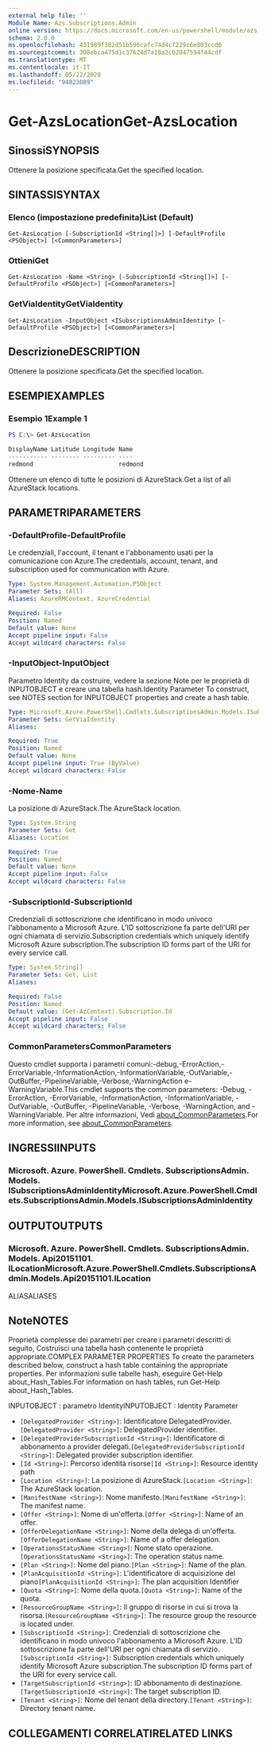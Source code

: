 ```yaml
---
external help file: ''
Module Name: Azs.Subscriptions.Admin
online version: https://docs.microsoft.com/en-us/powershell/module/azs.subscriptions.admin/get-azslocation
schema: 2.0.0
ms.openlocfilehash: 431989f382d51b596cafc74d4cf229c6e803ccd6
ms.sourcegitcommit: 308ebca475d1c37624d7a10a2c02047594f44cdf
ms.translationtype: MT
ms.contentlocale: it-IT
ms.lasthandoff: 05/22/2020
ms.locfileid: "94023089"
---
```

# <span data-ttu-id="604ce-101">Get-AzsLocation</span><span class="sxs-lookup"><span data-stu-id="604ce-101">Get-AzsLocation</span></span>

## <span data-ttu-id="604ce-102">Sinossi</span><span class="sxs-lookup"><span data-stu-id="604ce-102">SYNOPSIS</span></span>
<span data-ttu-id="604ce-103">Ottenere la posizione specificata.</span><span class="sxs-lookup"><span data-stu-id="604ce-103">Get the specified location.</span></span>

## <span data-ttu-id="604ce-104">SINTASSI</span><span class="sxs-lookup"><span data-stu-id="604ce-104">SYNTAX</span></span>

### <span data-ttu-id="604ce-105">Elenco (impostazione predefinita)</span><span class="sxs-lookup"><span data-stu-id="604ce-105">List (Default)</span></span>
```
Get-AzsLocation [-SubscriptionId <String[]>] [-DefaultProfile <PSObject>] [<CommonParameters>]
```

### <span data-ttu-id="604ce-106">Ottieni</span><span class="sxs-lookup"><span data-stu-id="604ce-106">Get</span></span>
```
Get-AzsLocation -Name <String> [-SubscriptionId <String[]>] [-DefaultProfile <PSObject>] [<CommonParameters>]
```

### <span data-ttu-id="604ce-107">GetViaIdentity</span><span class="sxs-lookup"><span data-stu-id="604ce-107">GetViaIdentity</span></span>
```
Get-AzsLocation -InputObject <ISubscriptionsAdminIdentity> [-DefaultProfile <PSObject>] [<CommonParameters>]
```

## <span data-ttu-id="604ce-108">Descrizione</span><span class="sxs-lookup"><span data-stu-id="604ce-108">DESCRIPTION</span></span>
<span data-ttu-id="604ce-109">Ottenere la posizione specificata.</span><span class="sxs-lookup"><span data-stu-id="604ce-109">Get the specified location.</span></span>

## <span data-ttu-id="604ce-110">ESEMPI</span><span class="sxs-lookup"><span data-stu-id="604ce-110">EXAMPLES</span></span>

### <span data-ttu-id="604ce-111">Esempio 1</span><span class="sxs-lookup"><span data-stu-id="604ce-111">Example 1</span></span>
```powershell
PS C:\> Get-AzsLocation

DisplayName Latitude Longitude Name   
----------- -------- --------- ----   
redmond                        redmond
```

<span data-ttu-id="604ce-112">Ottenere un elenco di tutte le posizioni di AzureStack.</span><span class="sxs-lookup"><span data-stu-id="604ce-112">Get a list of all AzureStack locations.</span></span>

## <span data-ttu-id="604ce-113">PARAMETRI</span><span class="sxs-lookup"><span data-stu-id="604ce-113">PARAMETERS</span></span>

### <span data-ttu-id="604ce-114">-DefaultProfile</span><span class="sxs-lookup"><span data-stu-id="604ce-114">-DefaultProfile</span></span>
<span data-ttu-id="604ce-115">Le credenziali, l'account, il tenant e l'abbonamento usati per la comunicazione con Azure.</span><span class="sxs-lookup"><span data-stu-id="604ce-115">The credentials, account, tenant, and subscription used for communication with Azure.</span></span>

```yaml
Type: System.Management.Automation.PSObject
Parameter Sets: (All)
Aliases: AzureRMContext, AzureCredential

Required: False
Position: Named
Default value: None
Accept pipeline input: False
Accept wildcard characters: False

```

### <span data-ttu-id="604ce-116">-InputObject</span><span class="sxs-lookup"><span data-stu-id="604ce-116">-InputObject</span></span>
<span data-ttu-id="604ce-117">Parametro Identity da costruire, vedere la sezione Note per le proprietà di INPUTOBJECT e creare una tabella hash.</span><span class="sxs-lookup"><span data-stu-id="604ce-117">Identity Parameter To construct, see NOTES section for INPUTOBJECT properties and create a hash table.</span></span>

```yaml
Type: Microsoft.Azure.PowerShell.Cmdlets.SubscriptionsAdmin.Models.ISubscriptionsAdminIdentity
Parameter Sets: GetViaIdentity
Aliases:

Required: True
Position: Named
Default value: None
Accept pipeline input: True (ByValue)
Accept wildcard characters: False

```

### <span data-ttu-id="604ce-118">-Nome</span><span class="sxs-lookup"><span data-stu-id="604ce-118">-Name</span></span>
<span data-ttu-id="604ce-119">La posizione di AzureStack.</span><span class="sxs-lookup"><span data-stu-id="604ce-119">The AzureStack location.</span></span>

```yaml
Type: System.String
Parameter Sets: Get
Aliases: Location

Required: True
Position: Named
Default value: None
Accept pipeline input: False
Accept wildcard characters: False

```

### <span data-ttu-id="604ce-120">-SubscriptionId</span><span class="sxs-lookup"><span data-stu-id="604ce-120">-SubscriptionId</span></span>
<span data-ttu-id="604ce-121">Credenziali di sottoscrizione che identificano in modo univoco l'abbonamento a Microsoft Azure. L'ID sottoscrizione fa parte dell'URI per ogni chiamata di servizio.</span><span class="sxs-lookup"><span data-stu-id="604ce-121">Subscription credentials which uniquely identify Microsoft Azure subscription.The subscription ID forms part of the URI for every service call.</span></span>

```yaml
Type: System.String[]
Parameter Sets: Get, List
Aliases:

Required: False
Position: Named
Default value: (Get-AzContext).Subscription.Id
Accept pipeline input: False
Accept wildcard characters: False

```

### <span data-ttu-id="604ce-122">CommonParameters</span><span class="sxs-lookup"><span data-stu-id="604ce-122">CommonParameters</span></span>
<span data-ttu-id="604ce-123">Questo cmdlet supporta i parametri comuni:-debug,-ErrorAction,-ErrorVariable,-InformationAction,-InformationVariable,-OutVariable,-OutBuffer,-PipelineVariable,-Verbose,-WarningAction e-WarningVariable.</span><span class="sxs-lookup"><span data-stu-id="604ce-123">This cmdlet supports the common parameters: -Debug, -ErrorAction, -ErrorVariable, -InformationAction, -InformationVariable, -OutVariable, -OutBuffer, -PipelineVariable, -Verbose, -WarningAction, and -WarningVariable.</span></span> <span data-ttu-id="604ce-124">Per altre informazioni, Vedi [about_CommonParameters](http://go.microsoft.com/fwlink/?LinkID=113216).</span><span class="sxs-lookup"><span data-stu-id="604ce-124">For more information, see [about_CommonParameters](http://go.microsoft.com/fwlink/?LinkID=113216).</span></span>

## <span data-ttu-id="604ce-125">INGRESSI</span><span class="sxs-lookup"><span data-stu-id="604ce-125">INPUTS</span></span>

### <span data-ttu-id="604ce-126">Microsoft. Azure. PowerShell. Cmdlets. SubscriptionsAdmin. Models. ISubscriptionsAdminIdentity</span><span class="sxs-lookup"><span data-stu-id="604ce-126">Microsoft.Azure.PowerShell.Cmdlets.SubscriptionsAdmin.Models.ISubscriptionsAdminIdentity</span></span>

## <span data-ttu-id="604ce-127">OUTPUT</span><span class="sxs-lookup"><span data-stu-id="604ce-127">OUTPUTS</span></span>

### <span data-ttu-id="604ce-128">Microsoft. Azure. PowerShell. Cmdlets. SubscriptionsAdmin. Models. Api20151101. ILocation</span><span class="sxs-lookup"><span data-stu-id="604ce-128">Microsoft.Azure.PowerShell.Cmdlets.SubscriptionsAdmin.Models.Api20151101.ILocation</span></span>

<span data-ttu-id="604ce-129">ALIAS</span><span class="sxs-lookup"><span data-stu-id="604ce-129">ALIASES</span></span>

## <span data-ttu-id="604ce-130">Note</span><span class="sxs-lookup"><span data-stu-id="604ce-130">NOTES</span></span>

<span data-ttu-id="604ce-131">Proprietà complesse dei parametri per creare i parametri descritti di seguito, Costruisci una tabella hash contenente le proprietà appropriate.</span><span class="sxs-lookup"><span data-stu-id="604ce-131">COMPLEX PARAMETER PROPERTIES To create the parameters described below, construct a hash table containing the appropriate properties.</span></span> <span data-ttu-id="604ce-132">Per informazioni sulle tabelle hash, eseguire Get-Help about_Hash_Tables.</span><span class="sxs-lookup"><span data-stu-id="604ce-132">For information on hash tables, run Get-Help about_Hash_Tables.</span></span>

<span data-ttu-id="604ce-133">INPUTOBJECT <ISubscriptionsAdminIdentity> : parametro Identity</span><span class="sxs-lookup"><span data-stu-id="604ce-133">INPUTOBJECT <ISubscriptionsAdminIdentity>: Identity Parameter</span></span>
  - <span data-ttu-id="604ce-134">`[DelegatedProvider <String>]`: Identificatore DelegatedProvider.</span><span class="sxs-lookup"><span data-stu-id="604ce-134">`[DelegatedProvider <String>]`: DelegatedProvider identifier.</span></span>
  - <span data-ttu-id="604ce-135">`[DelegatedProviderSubscriptionId <String>]`: Identificatore di abbonamento a provider delegati.</span><span class="sxs-lookup"><span data-stu-id="604ce-135">`[DelegatedProviderSubscriptionId <String>]`: Delegated provider subscription identifier.</span></span>
  - <span data-ttu-id="604ce-136">`[Id <String>]`: Percorso identità risorse</span><span class="sxs-lookup"><span data-stu-id="604ce-136">`[Id <String>]`: Resource identity path</span></span>
  - <span data-ttu-id="604ce-137">`[Location <String>]`: La posizione di AzureStack.</span><span class="sxs-lookup"><span data-stu-id="604ce-137">`[Location <String>]`: The AzureStack location.</span></span>
  - <span data-ttu-id="604ce-138">`[ManifestName <String>]`: Nome manifesto.</span><span class="sxs-lookup"><span data-stu-id="604ce-138">`[ManifestName <String>]`: The manifest name.</span></span>
  - <span data-ttu-id="604ce-139">`[Offer <String>]`: Nome di un'offerta.</span><span class="sxs-lookup"><span data-stu-id="604ce-139">`[Offer <String>]`: Name of an offer.</span></span>
  - <span data-ttu-id="604ce-140">`[OfferDelegationName <String>]`: Nome della delega di un'offerta.</span><span class="sxs-lookup"><span data-stu-id="604ce-140">`[OfferDelegationName <String>]`: Name of a offer delegation.</span></span>
  - <span data-ttu-id="604ce-141">`[OperationsStatusName <String>]`: Nome stato operazione.</span><span class="sxs-lookup"><span data-stu-id="604ce-141">`[OperationsStatusName <String>]`: The operation status name.</span></span>
  - <span data-ttu-id="604ce-142">`[Plan <String>]`: Nome del piano.</span><span class="sxs-lookup"><span data-stu-id="604ce-142">`[Plan <String>]`: Name of the plan.</span></span>
  - <span data-ttu-id="604ce-143">`[PlanAcquisitionId <String>]`: L'identificatore di acquisizione del piano</span><span class="sxs-lookup"><span data-stu-id="604ce-143">`[PlanAcquisitionId <String>]`: The plan acquisition Identifier</span></span>
  - <span data-ttu-id="604ce-144">`[Quota <String>]`: Nome della quota.</span><span class="sxs-lookup"><span data-stu-id="604ce-144">`[Quota <String>]`: Name of the quota.</span></span>
  - <span data-ttu-id="604ce-145">`[ResourceGroupName <String>]`: Il gruppo di risorse in cui si trova la risorsa.</span><span class="sxs-lookup"><span data-stu-id="604ce-145">`[ResourceGroupName <String>]`: The resource group the resource is located under.</span></span>
  - <span data-ttu-id="604ce-146">`[SubscriptionId <String>]`: Credenziali di sottoscrizione che identificano in modo univoco l'abbonamento a Microsoft Azure. L'ID sottoscrizione fa parte dell'URI per ogni chiamata di servizio.</span><span class="sxs-lookup"><span data-stu-id="604ce-146">`[SubscriptionId <String>]`: Subscription credentials which uniquely identify Microsoft Azure subscription.The subscription ID forms part of the URI for every service call.</span></span>
  - <span data-ttu-id="604ce-147">`[TargetSubscriptionId <String>]`: ID abbonamento di destinazione.</span><span class="sxs-lookup"><span data-stu-id="604ce-147">`[TargetSubscriptionId <String>]`: The target subscription ID.</span></span>
  - <span data-ttu-id="604ce-148">`[Tenant <String>]`: Nome del tenant della directory.</span><span class="sxs-lookup"><span data-stu-id="604ce-148">`[Tenant <String>]`: Directory tenant name.</span></span>

## <span data-ttu-id="604ce-149">COLLEGAMENTI CORRELATI</span><span class="sxs-lookup"><span data-stu-id="604ce-149">RELATED LINKS</span></span>

